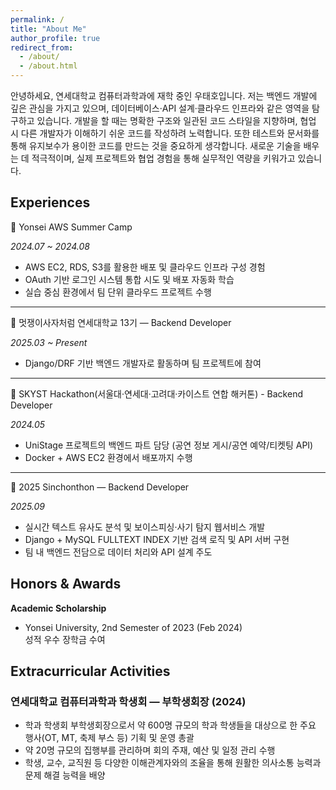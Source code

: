 ```yaml
---
permalink: /
title: "About Me"
author_profile: true
redirect_from: 
  - /about/
  - /about.html
---
```


안녕하세요, 연세대학교 컴퓨터과학과에 재학 중인 우태호입니다.
저는 백엔드 개발에 깊은 관심을 가지고 있으며, 데이터베이스·API 설계·클라우드 인프라와 같은 영역을 탐구하고 있습니다. 개발을 할 때는 명확한 구조와 일관된 코드 스타일을 지향하며, 협업 시 다른 개발자가 이해하기 쉬운 코드를 작성하려 노력합니다. 또한 테스트와 문서화를 통해 유지보수가 용이한 코드를 만드는 것을 중요하게 생각합니다. 새로운 기술을 배우는 데 적극적이며, 실제 프로젝트와 협업 경험을 통해 실무적인 역량을 키워가고 있습니다.

Experiences
------
📌 Yonsei AWS Summer Camp

*2024.07 ~ 2024.08*
- AWS EC2, RDS, S3를 활용한 배포 및 클라우드 인프라 구성 경험  
- OAuth 기반 로그인 시스템 통합 시도 및 배포 자동화 학습  
- 실습 중심 환경에서 팀 단위 클라우드 프로젝트 수행  

------
📌 멋쟁이사자처럼 연세대학교 13기 — Backend Developer

*2025.03 ~ Present*
- Django/DRF 기반 백엔드 개발자로 활동하며 팀 프로젝트에 참여  

------
📌 SKYST Hackathon(서울대·연세대·고려대·카이스트 연합 해커톤) - Backend Developer

*2024.05*
- UniStage 프로젝트의 백엔드 파트 담당 (공연 정보 게시/공연 예약/티켓팅 API)
- Docker + AWS EC2 환경에서 배포까지 수행

------
📌 2025 Sinchonthon — Backend Developer 

*2025.09*  
- 실시간 텍스트 유사도 분석 및 보이스피싱·사기 탐지 웹서비스 개발  
- Django + MySQL FULLTEXT INDEX 기반 검색 로직 및 API 서버 구현  
- 팀 내 백엔드 전담으로 데이터 처리와 API 설계 주도

Honors & Awards 
------
**Academic Scholarship**  
- Yonsei University, 2nd Semester of 2023 (Feb 2024)  
  성적 우수 장학금 수여

Extracurricular Activities
------
### 연세대학교 컴퓨터과학과 학생회 — 부학생회장 (2024)
- 학과 학생회 부학생회장으로서 약 600명 규모의 학과 학생들을 대상으로 한 주요 행사(OT, MT, 축제 부스 등) 기획 및 운영 총괄
- 약 20명 규모의 집행부를 관리하며 회의 주재, 예산 및 일정 관리 수행
- 학생, 교수, 교직원 등 다양한 이해관계자와의 조율을 통해 원활한 의사소통 능력과 문제 해결 능력을 배양
